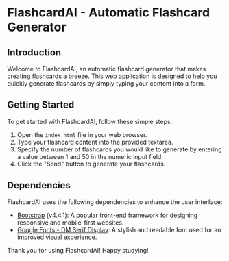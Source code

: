# FlashcardAI - Automatic Flashcard Generator

## Introduction

Welcome to FlashcardAI, an automatic flashcard generator that makes creating flashcards a breeze. This web application is designed to help you quickly generate flashcards by simply typing your content into a form.

## Getting Started

To get started with FlashcardAI, follow these simple steps:

1. Open the `index.html` file in your web browser.
2. Type your flashcard content into the provided textarea.
3. Specify the number of flashcards you would like to generate by entering a value between 1 and 50 in the numeric input field.
4. Click the "Send" button to generate your flashcards.

## Dependencies

FlashcardAI uses the following dependencies to enhance the user interface:

- [Bootstrap](https://getbootstrap.com/) (v4.4.1): A popular front-end framework for designing responsive and mobile-first websites.
- [Google Fonts - DM Serif Display](https://fonts.google.com/specimen/DM+Serif+Display): A stylish and readable font used for an improved visual experience.

Thank you for using FlashcardAI! Happy studying!
